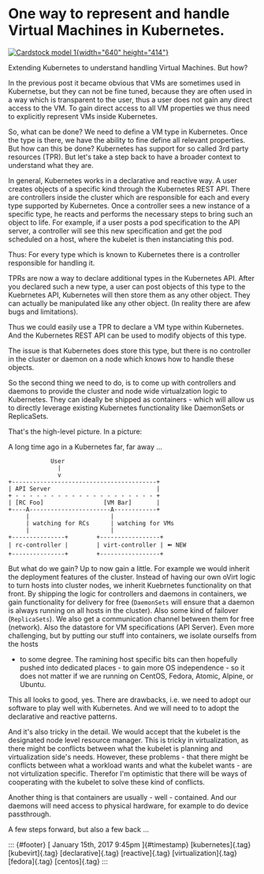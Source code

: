 One way to represent and handle Virtual Machines in Kubernetes.
===============================================================

[![Cardstock model
1](https://c1.staticflickr.com/5/4036/4521742570_11258c4bcd_z.jpg){width="640"
height="414"}](https://www.flickr.com/photos/lukehan/4521742570/in/photolist-7Tz7wN-7Tz7cJ-ebdyvv-A8mNm-fqXrx-avrmgP-4z9LEf-7HfRFA-oBB3To-nTgZkJ-ptES9t-5tPkKz-r94pJe-82bfbU-ato4TT-7zMzZB-o8n3Ur-4z9NVY-4z5xaM-4z9LTQ-8gHVmg-okSvMS-7UvPFS-auohod-9r7sTb-jGF22b-nQ59Wy-aTcEnX-bUCFkJ-85FRcC-5waDhE-fdQyoC-jDwYG-5J4NKo-55qfVj-emYsTq-nGE6fY-5jDdf5-oDN6NJ-nKt1Zg-au8v9R-4z5wrn-begGUR-apKFRT-bRSnJv-kariPr-p6YGQ-9c2Xx5-9uycmw-4yRfQS "Cardstock model 1")

Extending Kubernetes to understand handling Virtual Machines. But how?

In the previous post it became obvious that VMs are sometimes used in
Kubernetse, but they can not be fine tuned, because they are often used
in a way which is transparent to the user, thus a user does not gain any
direct access to the VM. To gain direct access to all VM properties we
thus need to explicitly represent VMs inside Kubernetes.

So, what can be done? We need to define a VM type in Kubernetes. Once
the type is there, we have the ability to fine define all relevant
properties. But how can this be done? Kubernetes has support for so
called 3rd party resources (TPR). But let's take a step back to have a
broader context to understand what they are.

In general, Kubernetes works in a declarative and reactive way. A user
creates objects of a specific kind through the Kubernetes REST API.
There are controllers inside the cluster which are responsible for each
and every type supported by Kubernetes. Once a controller sees a new
instance of a specific type, he reacts and performs the necessary steps
to bring such an object to life. For example, if a user posts a pod
specification to the API server, a controller will see this new
specification and get the pod scheduled on a host, where the kubelet is
then instanciating this pod.

Thus: For every type which is known to Kubernetes there is a controller
responsible for handling it.

TPRs are now a way to declare additional types in the Kubernetes API.
After you declared such a new type, a user can post objects of this type
to the Kuebrnetes API, Kubernetes will then store them as any other
object. They can actually be manipulated like any other object. (In
reality there are afew bugs and limitations).

Thus we could easily use a TPR to declare a VM type within Kubernetes.
And the Kubernetes REST API can be used to modify objects of this type.

The issue is that Kubernetes does store this type, but there is no
controller in the cluster or daemon on a node which knows how to handle
these objects.

So the second thing we need to do, is to come up with controllers and
daemons to provide the cluster and node wide virtualzation logic to
Kubernetes. They can ideally be shipped as containers - which will allow
us to directly leverage existing Kubernetes functionality like
DaemonSets or ReplicaSets.

That's the high-level picture. In a picture:

A long time ago in a Kubernetes far, far away ...

                User
                  |
                  v
    +-----------------------------------------+
    | API Server                              |
    + - - - - - - - - - - - - - - - - - - - - +
    | [RC Foo]                 [VM Bar]       |
    +----A-----------------------A------------+
         |                       |
         | watching for RCs      | watching for VMs
         |                       |
    +---------------+        +-----------------+
    | rc-controller |        | virt-controller | 🠘 NEW
    +---------------+        +-----------------+

But what do we gain? Up to now gain a little. For example we would
inherit the deployment features of the cluster. Instead of having our
own oVirt logic to turn hosts into cluster nodes, we inherit Kuebrnetes
functionality on that front. By shipping the logic for controllers and
daemons in containers, we gain functionality for delivery for free
(`DaemonSets` will ensure that a daemon is always running on all hosts
in the cluster). Also some kind of failover (`ReplicaSets`). We also get
a communication channel between them for free (network). Also the
datastore for VM specifications (API Server). Even more challenging, but
by putting our stuff into containers, we isolate ourselfs from the hosts
- to some degree. The ramining host specific bits can then hopefully
pushed into dedicated places - to gain more OS independence - so it does
not matter if we are running on CentOS, Fedora, Atomic, Alpine, or
Ubuntu.

This all looks to good, yes. There are drawbacks, i.e. we need to adopt
our software to play well with Kubernetes. And we will need to to adopt
the declarative and reactive patterns.

And it's also tricky in the detail. We would accept that the kubelet is
the designated node level resource manager. This is tricky in
virtualization, as there might be conflicts between what the kubelet is
planning and virtualization side's needs. However, these problems - that
there might be conflicts between what a workload wants and what the
kubelet wants - are not virtulization specific. Therefor I'm optimistic
that there will be ways of cooperating with the kubelet to solve these
kind of conflicts.

Another thing is that containers are usually - well - contained. And our
daemons will need access to physical hardware, for example to do device
passthrough.

A few steps forward, but also a few back ...

::: {#footer}
[ January 15th, 2017 9:45pm ]{#timestamp} [kubernetes]{.tag}
[kubevirt]{.tag} [declarative]{.tag} [reactive]{.tag}
[virtualization]{.tag} [fedora]{.tag} [centos]{.tag}
:::

